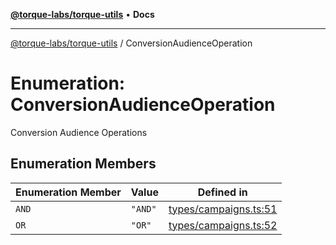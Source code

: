 [**@torque-labs/torque-utils**](../README.md) • **Docs**

***

[@torque-labs/torque-utils](../README.md) / ConversionAudienceOperation

# Enumeration: ConversionAudienceOperation

Conversion Audience Operations

## Enumeration Members

| Enumeration Member | Value | Defined in |
| ------ | ------ | ------ |
| `AND` | `"AND"` | [types/campaigns.ts:51](https://github.com/torque-labs/torque-utils/blob/c76fb4101d477d1e8e6fb4f5de7a277964527c27/types/campaigns.ts#L51) |
| `OR` | `"OR"` | [types/campaigns.ts:52](https://github.com/torque-labs/torque-utils/blob/c76fb4101d477d1e8e6fb4f5de7a277964527c27/types/campaigns.ts#L52) |
